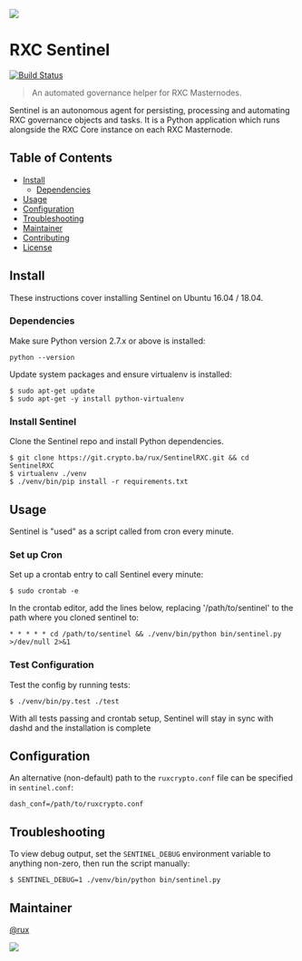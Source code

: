 ![](https://crypto.ba/uploads/default/original/1X/b208f356085ca24f7dd57fcd304fad8f8b0552b5.png)
# RXC Sentinel
[![Build Status](https://travis-ci.org/dashpay/sentinel.svg?branch=master)](https://travis-ci.org/dashpay/sentinel)

> An automated governance helper for RXC Masternodes.

Sentinel is an autonomous agent for persisting, processing and automating RXC governance objects and tasks. It is a Python application which runs alongside the RXC Core instance on each RXC Masternode.

## Table of Contents
- [Install](#install)
  - [Dependencies](#dependencies)
- [Usage](#usage)
- [Configuration](#configuration)
- [Troubleshooting](#troubleshooting)
- [Maintainer](#maintainer)
- [Contributing](#contributing)
- [License](#license)

## Install

These instructions cover installing Sentinel on Ubuntu 16.04 / 18.04.

### Dependencies

Make sure Python version 2.7.x or above is installed:

    python --version

Update system packages and ensure virtualenv is installed:

    $ sudo apt-get update
    $ sudo apt-get -y install python-virtualenv

### Install Sentinel

Clone the Sentinel repo and install Python dependencies.

    $ git clone https://git.crypto.ba/rux/SentinelRXC.git && cd SentinelRXC
    $ virtualenv ./venv
    $ ./venv/bin/pip install -r requirements.txt

## Usage

Sentinel is "used" as a script called from cron every minute.

### Set up Cron

Set up a crontab entry to call Sentinel every minute:

    $ sudo crontab -e

In the crontab editor, add the lines below, replacing '/path/to/sentinel' to the path where you cloned sentinel to:

    * * * * * cd /path/to/sentinel && ./venv/bin/python bin/sentinel.py >/dev/null 2>&1

### Test Configuration

Test the config by running tests:

    $ ./venv/bin/py.test ./test

With all tests passing and crontab setup, Sentinel will stay in sync with dashd and the installation is complete

## Configuration

An alternative (non-default) path to the `ruxcrypto.conf` file can be specified in `sentinel.conf`:

    dash_conf=/path/to/ruxcrypto.conf

## Troubleshooting

To view debug output, set the `SENTINEL_DEBUG` environment variable to anything non-zero, then run the script manually:

    $ SENTINEL_DEBUG=1 ./venv/bin/python bin/sentinel.py

## Maintainer

[@rux](https://github.com/ruxiol)

![](https://crypto.ba/uploads/default/original/1X/b208f356085ca24f7dd57fcd304fad8f8b0552b5.png)
